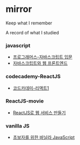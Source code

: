 # mirror
Keep what I remember

A record of what I studied

### javascript
- [프로그래머스-자바스크립트 입문](https://programmers.co.kr/learn/courses/3)
- [자바스크립트와 웹 프론트엔드](https://programmers.co.kr/learn/courses/10)

### codecademy-ReactJS
- [코드카데미-리액트1](https://www.codecademy.com/learn/react-101)

### ReactJS-movie
- [ReactJS로 웹 서비스 만들기](https://programmers.co.kr/learn/courses/944)

### vanilla JS
 - [초보자를 위한 바닐라 JavaScript](https://academy.nomadcoders.co/p/javascript-basics-for-absolute-beginners-kr)
